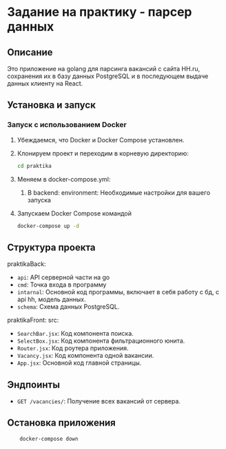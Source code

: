 # Задание на практику - парсер данных

## Описание

Это приложение на golang для парсинга вакансий с сайта HH.ru, сохранения их в базу данных PostgreSQL и в последующем выдаче данных клиенту на React.

## Установка и запуск

### Запуск с использованием Docker

1. Убеждаемся, что Docker и Docker Compose установлен.
2. Клонируем проект и переходим в корневую директорию:
    ```bash
    cd praktika
    ```
3. Меняем в docker-compose.yml:
   1) В backend: environment: Необходимые настройки для вашего запуска

4. Запускаем Docker Compose командой
    ```bash
    docker-compose up -d
    ```

## Структура проекта

praktikaBack:
- `api`: API серверной части на go
- `cmd`: Точка входа в программу
- `intarnal`: Основной код программы, включает в себя работу с бд, с api hh, модель данных.
- `schema`: Схема данных PostgreSQL.

praktikaFront:
src:
- `SearchBar.jsx`: Код компонента поиска.
- `SelectBox.jsx`: Код компонента фильтрационного юнита.
- `Router.jsx`: Код роутера приложения.
- `Vacancy.jsx`: Код компонента одной вакансии.
- `App.jsx`: Основной код главной страницы.
  
## Эндпоинты
- `GET /vacancies/`: Получение всех вакансий от сервера.

## Остановка приложения

```bash
    docker-compose down
```
